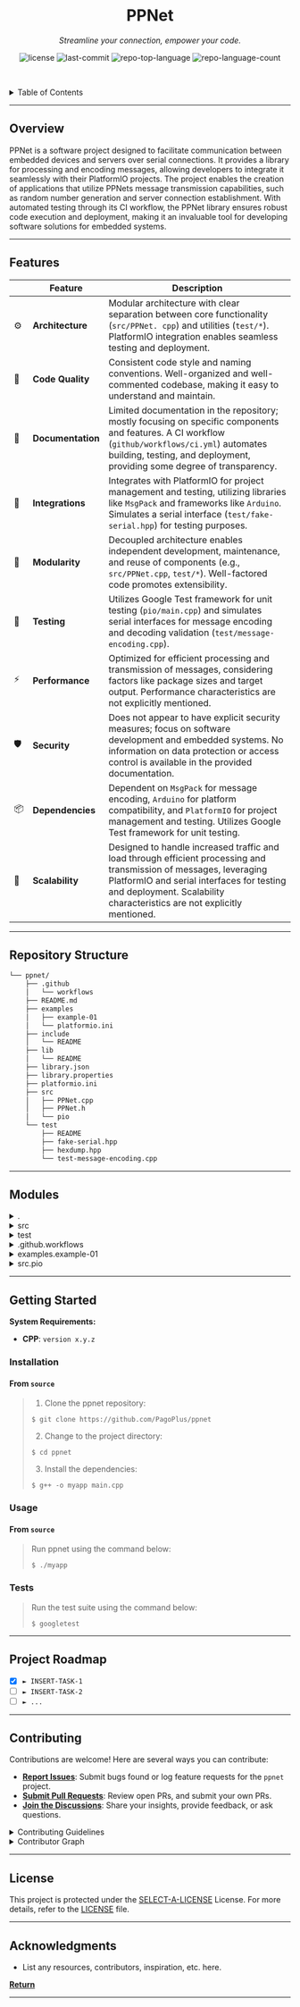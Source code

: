 <p align="center">
  <!--
  <img src="https://raw.githubusercontent.com/PKief/vscode-material-icon-theme/ec559a9f6bfd399b82bb44393651661b08aaf7ba/icons/folder-markdown-open.svg" width="100" alt="project-logo">
  -->
</p>
<p align="center">
    <h1 align="center">PPNet</h1>
</p>
<p align="center">
    <em>Streamline your connection, empower your code.</em>
</p>
<p align="center">
	<img src="https://img.shields.io/github/license/PagoPlus/ppnet?style=default&logo=opensourceinitiative&logoColor=white&color=0080ff" alt="license">
	<img src="https://img.shields.io/github/last-commit/PagoPlus/ppnet?style=default&logo=git&logoColor=white&color=0080ff" alt="last-commit">
	<img src="https://img.shields.io/github/languages/top/PagoPlus/ppnet?style=default&color=0080ff" alt="repo-top-language">
	<img src="https://img.shields.io/github/languages/count/PagoPlus/ppnet?style=default&color=0080ff" alt="repo-language-count">
<p>
<p align="center">
	<!-- default option, no dependency badges. -->
</p>

<br><!-- TABLE OF CONTENTS -->
<details>
  <summary>Table of Contents</summary><br>

- [ Overview](#-overview)
- [ Features](#-features)
- [ Repository Structure](#-repository-structure)
- [ Modules](#-modules)
- [ Getting Started](#-getting-started)
  - [ Installation](#-installation)
  - [ Usage](#-usage)
  - [ Tests](#-tests)
- [ Project Roadmap](#-project-roadmap)
- [ Contributing](#-contributing)
- [ License](#-license)
- [ Acknowledgments](#-acknowledgments)
</details>
<hr>

##  Overview

PPNet is a software project designed to facilitate communication between embedded devices and servers over serial connections. It provides a library for processing and encoding messages, allowing developers to integrate it seamlessly with their PlatformIO projects. The project enables the creation of applications that utilize PPNets message transmission capabilities, such as random number generation and server connection establishment. With automated testing through its CI workflow, the PPNet library ensures robust code execution and deployment, making it an invaluable tool for developing software solutions for embedded systems.

---

##  Features

|    |   Feature          | Description  |
|----|-------------------|---------------------------------------------------------------|
| ⚙️   | **Architecture**   | Modular architecture with clear separation between core functionality (`src/PPNet. cpp`) and utilities (`test/*`). PlatformIO integration enables seamless testing and deployment. |
| 🔩  | **Code Quality**   | Consistent code style and naming conventions. Well-organized and well-commented codebase, making it easy to understand and maintain. |
| 📄  | **Documentation**  | Limited documentation in the repository; mostly focusing on specific components and features. A CI workflow (`github/workflows/ci.yml`) automates building, testing, and deployment, providing some degree of transparency. |
| 🔌  | **Integrations**   | Integrates with PlatformIO for project management and testing, utilizing libraries like `MsgPack` and frameworks like `Arduino`. Simulates a serial interface (`test/fake-serial.hpp`) for testing purposes. |
| 🧩  | **Modularity**     | Decoupled architecture enables independent development, maintenance, and reuse of components (e.g., `src/PPNet.cpp`, `test/*`). Well-factored code promotes extensibility. |
| 🧪  | **Testing**        | Utilizes Google Test framework for unit testing (`pio/main.cpp`) and simulates serial interfaces for message encoding and decoding validation (`test/message-encoding.cpp`). |
| ⚡️   | **Performance**    | Optimized for efficient processing and transmission of messages, considering factors like package sizes and target output. Performance characteristics are not explicitly mentioned. |
| 🛡️  | **Security**       | Does not appear to have explicit security measures; focus on software development and embedded systems. No information on data protection or access control is available in the provided documentation. |
| 📦  | **Dependencies**   | Dependent on `MsgPack` for message encoding, `Arduino` for platform compatibility, and `PlatformIO` for project management and testing. Utilizes Google Test framework for unit testing. |
| 🚀  | **Scalability**    | Designed to handle increased traffic and load through efficient processing and transmission of messages, leveraging PlatformIO and serial interfaces for testing and deployment. Scalability characteristics are not explicitly mentioned. |

---

##  Repository Structure

```sh
└── ppnet/
    ├── .github
    │   └── workflows
    ├── README.md
    ├── examples
    │   ├── example-01
    │   └── platformio.ini
    ├── include
    │   └── README
    ├── lib
    │   └── README
    ├── library.json
    ├── library.properties
    ├── platformio.ini
    ├── src
    │   ├── PPNet.cpp
    │   ├── PPNet.h
    │   └── pio
    └── test
        ├── README
        ├── fake-serial.hpp
        ├── hexdump.hpp
        └── test-message-encoding.cpp
```

---

##  Modules

<details closed><summary>.</summary>

| File                                                                       | Summary                                                                                                                                                                                                                                                                                                           |
| ---                                                                        | ---                                                                                                                                                                                                                                                                                                               |
| [library.json](https://github.com/PagoPlus/ppnet/blob/master/library.json) | Defines PPNet library configuration for PlatformIO. Specifies name, version, frameworks (Arduino), platforms (*), and dependencies (MsgPack). This setup enables seamless integration with PlatformIOs project structure, facilitating the development and deployment of projects that utilize the PPNet library. |

</details>

<details closed><summary>src</summary>

| File                                                                     | Summary                                                                                                                                                                                                                                                                                                                                                                                                                                         |
| ---                                                                      | ---                                                                                                                                                                                                                                                                                                                                                                                                                                             |
| [PPNet.cpp](https://github.com/PagoPlus/ppnet/blob/master/src/PPNet.cpp) | This file is responsible for processing and encoding messages within the PPNet system, specifically handling the packing and transmission of various message types. It validates write target types, calculates package sizes, and sends packets to the designated output.                                                                                                                                                                      |
| [PPNet.h](https://github.com/PagoPlus/ppnet/blob/master/src/PPNet.h)     | Defining key components for PagoPlus Network Communication.The file establishes a namespace for PPNet messages, including hello and single counter messages with unique IDs, board identifiers, versions, and boot IDs.It also defines a variant type for holding any possible message and an enumeration for different message types. Additionally, it specifies the main class for PPNet, allowing for writing of messages to output targets. |

</details>

<details closed><summary>test</summary>

| File                                                                                                      | Summary                                                                                                                                                                                                                                                                                                 |
| ---                                                                                                       | ---                                                                                                                                                                                                                                                                                                     |
| [fake-serial.hpp](https://github.com/PagoPlus/ppnet/blob/master/test/fake-serial.hpp)                     | Simulates a serial interface for testing purposes by mimicking a real-world serial devices behavior. Allows for reading and writing data as if it were transmitted over the wire, making it an essential tool for ensuring proper message encoding and decoding in the parent repositorys architecture. |
| [hexdump.hpp](https://github.com/PagoPlus/ppnet/blob/master/test/hexdump.hpp)                             | Ostream` operator streamlines hex dump representation with optional ASCII character display, aligning with the repositorys focus on software development for embedded systems.                                                                                                                          |
| [test-message-encoding.cpp](https://github.com/PagoPlus/ppnet/blob/master/test/test-message-encoding.cpp) | Verifying message encoding.The test file encodes and decodes messages from the PPNetwork, ensuring accurate transmission over a serial connection. It validates written messages against expected data sets for specific message types, such as HelloMessage and SingleCounterMessage.                  |

</details>

<details closed><summary>.github.workflows</summary>

| File                                                                             | Summary                                                                                                                                                                                                                                                                                                                                                  |
| ---                                                                              | ---                                                                                                                                                                                                                                                                                                                                                      |
| [ci.yml](https://github.com/PagoPlus/ppnet/blob/master/.github/workflows/ci.yml) | Streamlining builds and tests for the PPNet repository, this CI workflow YAML file automates the process of verifying project integrity by ensuring code compilation and execution within the defined boundaries. Critical features include building the project using PlatformIO, running unit tests, and deploying artifacts to a designated location. |

</details>

<details closed><summary>examples.example-01</summary>

| File                                                                                               | Summary                                                                                                                                                                                                                                                        |
| ---                                                                                                | ---                                                                                                                                                                                                                                                            |
| [example-01.ino](https://github.com/PagoPlus/ppnet/blob/master/examples/example-01/example-01.ino) | Establishes a Suntech device connection through PPNet library and configures WiFi mode for random number generation. Boots up by sending a HELLO message to the server, including unique board ID, system version, boot ID, and other identifying information. |

</details>

<details closed><summary>src.pio</summary>

| File                                                                       | Summary                                                                                                                                                                                                                                                                                                         |
| ---                                                                        | ---                                                                                                                                                                                                                                                                                                             |
| [main.cpp](https://github.com/PagoPlus/ppnet/blob/master/src/pio/main.cpp) | Initializing the PPNet librarys PlatformIO unit testing environment, setting up Google Test framework, and executing tests through an infinite loop, yielding control back to the platform after each test run. This feature enables efficient testing of PPNets functionality within the PlatformIO ecosystem. |

</details>

---

##  Getting Started

**System Requirements:**

* **CPP**: `version x.y.z`

###  Installation

<h4>From <code>source</code></h4>

> 1. Clone the ppnet repository:
>
> ```console
> $ git clone https://github.com/PagoPlus/ppnet
> ```
>
> 2. Change to the project directory:
> ```console
> $ cd ppnet
> ```
>
> 3. Install the dependencies:
> ```console
> $ g++ -o myapp main.cpp
> ```

###  Usage

<h4>From <code>source</code></h4>

> Run ppnet using the command below:
> ```console
> $ ./myapp
> ```

###  Tests

> Run the test suite using the command below:
> ```console
> $ googletest
> ```

---

##  Project Roadmap

- [X] `► INSERT-TASK-1`
- [ ] `► INSERT-TASK-2`
- [ ] `► ...`

---

##  Contributing

Contributions are welcome! Here are several ways you can contribute:

- **[Report Issues](https://github.com/PagoPlus/ppnet/issues)**: Submit bugs found or log feature requests for the `ppnet` project.
- **[Submit Pull Requests](https://github.com/PagoPlus/ppnet/blob/main/CONTRIBUTING.md)**: Review open PRs, and submit your own PRs.
- **[Join the Discussions](https://github.com/PagoPlus/ppnet/discussions)**: Share your insights, provide feedback, or ask questions.

<details closed>
<summary>Contributing Guidelines</summary>

1. **Fork the Repository**: Start by forking the project repository to your github account.
2. **Clone Locally**: Clone the forked repository to your local machine using a git client.
   ```sh
   git clone https://github.com/PagoPlus/ppnet
   ```
3. **Create a New Branch**: Always work on a new branch, giving it a descriptive name.
   ```sh
   git checkout -b new-feature-x
   ```
4. **Make Your Changes**: Develop and test your changes locally.
5. **Commit Your Changes**: Commit with a clear message describing your updates.
   ```sh
   git commit -m 'Implemented new feature x.'
   ```
6. **Push to github**: Push the changes to your forked repository.
   ```sh
   git push origin new-feature-x
   ```
7. **Submit a Pull Request**: Create a PR against the original project repository. Clearly describe the changes and their motivations.
8. **Review**: Once your PR is reviewed and approved, it will be merged into the main branch. Congratulations on your contribution!
</details>

<details closed>
<summary>Contributor Graph</summary>
<br>
<p align="center">
   <a href="https://github.com{/PagoPlus/ppnet/}graphs/contributors">
      <img src="https://contrib.rocks/image?repo=PagoPlus/ppnet">
   </a>
</p>
</details>

---

##  License

This project is protected under the [SELECT-A-LICENSE](https://choosealicense.com/licenses) License. For more details, refer to the [LICENSE](https://choosealicense.com/licenses/) file.

---

##  Acknowledgments

- List any resources, contributors, inspiration, etc. here.

[**Return**](#-overview)

---
